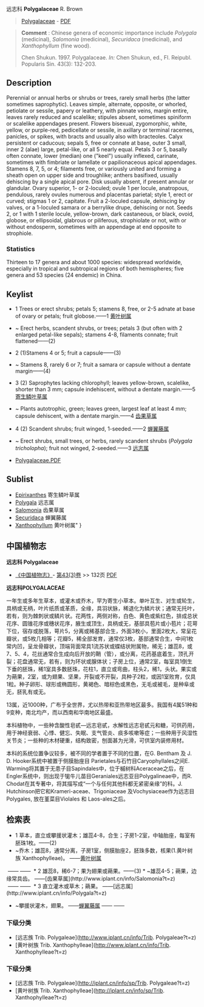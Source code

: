 远志科 **Polygalaceae** R. Brown

> [Polygalaceae](http://www.iplant.cn/info/Polygalaceae?t=foc) - [PDF](http://www.iplant.cn/foc/pdf/Polygalaceae.pdf)

> **Comment** : 
> Chinese genera of economic importance include *Polygala* (medicinal), *Salomonia* (medicinal), *Securidaca* (medicinal), and *Xanthophyllum* (fine wood).
>
> Chen Shukun. 1997. Polygalaceae. *In:* Chen Shukun, ed., Fl. Reipubl. Popularis Sin. 43(3): 132-203.

## Description

Perennial or annual herbs or shrubs or trees, rarely small herbs (the latter sometimes saprophytic). Leaves simple, alternate, opposite, or whorled, petiolate or sessile, papery or leathery, with pinnate veins, margin entire, leaves rarely reduced and scalelike; stipules absent, sometimes spiniform or scalelike appendages present. Flowers bisexual, zygomorphic, white, yellow, or purple-red, pedicellate or sessile, in axillary or terminal racemes, panicles, or spikes, with bracts and usually also with bracteoles. Calyx persistent or caducous; sepals 5, free or connate at base, outer 3 small, inner 2 (alae) large, petal-like, or all 5 nearly equal. Petals 3 or 5, basally often connate, lower (median) one (\"keel\") usually inflexed, carinate, sometimes with fimbriate or lamellate or papilionaceous apical appendages. Stamens 8, 7, 5, or 4; filaments free, or variously united and forming a sheath open on upper side and troughlike; anthers basifixed, usually dehiscing by a single apical pore. Disk usually absent, if present annular or glandular. Ovary superior, 1- or 2-loculed; ovule 1 per locule, anatropous, pendulous, rarely ovules numerous and placentas parietal; style 1, erect or curved; stigmas 1 or 2, capitate. Fruit a 2-loculed capsule, dehiscing by valves, or a 1-loculed samara or a berrylike drupe, dehiscing or not. Seeds 2, or 1 with 1 sterile locule, yellow-brown, dark castaneous, or black, ovoid, globose, or ellipsoidal, glabrous or piliferous, strophiolate or not, with or without endosperm, sometimes with an appendage at end opposite to strophiole.

### Statistics
Thirteen to 17 genera and about 1000 species: widespread worldwide, especially in tropical and subtropical regions of both hemispheres; five genera and 53 species (24 endemic) in China.

## Keylist

* 1 Trees or erect shrubs; petals 5; stamens 8, free, or 2-5 adnate at base of ovary or petals; fruit globose.——1  [黄叶树属](http://www.iplant.cn/info/Xanthophyllum?t=foc)
* ~ Erect herbs, scandent shrubs, or trees; petals 3 (but often with 2 enlarged petal-like sepals); stamens 4-8, filaments connate; fruit flattened——(2)

* 2 (1)Stamens 4 or 5; fruit a capsule——(3)
* ~ Stamens 8, rarely 6 or 7; fruit a samara or capsule without a dentate margin——(4)

* 3 (2) Saprophytes lacking chlorophyll; leaves yellow-brown, scalelike, shorter than 3 mm; capsule indehiscent, without a dentate margin.——5  [寄生鳞叶草属](http://www.iplant.cn/info/Epirixanthes?t=foc)
* ~ Plants autotrophic, green; leaves green, largest leaf at least 4 mm; capsule dehiscent, with a dentate margin.——4  [齿果草属](http://www.iplant.cn/info/Salomonia?t=foc)

* 4 (2) Scandent shrubs; fruit winged, 1-seeded.——2  [蝉翼藤属](http://www.iplant.cn/info/Securidaca?t=foc)
* ~ Erect shrubs, small trees, or herbs, rarely scandent shrubs (*Polygala tricholopha*); fruit not winged, 2-seeded.——3  [远志属](http://www.iplant.cn/info/Polygala?t=foc)

* [Polygalaceae.PDF](http://www.iplant.cn/foc/pdf/Polygalaceae.pdf)

## Sublist

* [Epirixanthes](http://www.iplant.cn/info/Epirixanthes?t=foc)
 寄生鳞叶草属
* [Polygala](http://www.iplant.cn/info/Polygala?t=foc)
 远志属
* [Salomonia](http://www.iplant.cn/info/Salomonia?t=foc)
 齿果草属
* [Securidaca](http://www.iplant.cn/info/Securidaca?t=foc)
 蝉翼藤属
* [Xanthophyllum](http://www.iplant.cn/info/Xanthophyllum?t=foc) 黄叶树属"
}
## 中国植物志

**远志科 Polygalaceae**

* [《中国植物志》](http://www.iplant.cn/frps)- [第43(3)卷](http://www.iplant.cn/frps/vol/43(3)) >> 132页 [PDF](http://www.iplant.cn/frps/pdf/43(3)/132z.pdf)

**远志科POLYGALACEAE**

一年生或多年生草本，或灌木或乔木，罕为寄生小草本。单叶互生、对生或轮生，具柄或无柄，叶片纸质或革质，全缘，具羽状脉，稀退化为鳞片状；通常无托叶，若有，则为棘刺状或鳞片状。花两性，两侧对称，白色、黄色或紫红色，排成总状花序、圆锥花序或穗状花序，腋生或顶生，具柄或无，基部具苞片或小苞片；花萼下位，宿存或脱落，萼片5，分离或稀基部合生，外面3枚小，里面2枚大，常呈花瓣状，或5枚几相等；花瓣5，稀全部发育，通常仅3枚，基部通常合生，中间1枚常内凹，呈龙骨瓣状，顶端背面常具1流苏状或蝶结状附属物，稀无；雄蕊8，或7、5、4，花丝通常合生成向后开放的鞘（管），或分离，花药基底着生，顶孔开裂；花盘通常无，若有，则为环状或腺体状；子房上位，通常2室，每室具1倒生下垂的胚珠，稀1室具多数胚珠，花柱1，直立或弯曲，柱头2，稀1，头状。果实或为蒴果，2室，或为翅果、坚果，开裂或不开裂，具种子2粒，或因1室败育，仅具1粒。种子卵形、球形或椭圆形，黄褐色、暗棕色或黑色，无毛或被毛，是种阜或无，胚乳有或无。

13属，近1000种，广布于全世界，尤以热带和亚热带地区最多。我国有4属51种和9变种，南北均产，而以西南和华南地区最盛。

本科植物中，一些种含酸性皂甙—远志皂甙，水解性远志皂甙元和糖，可供药用，用于神经衰弱、心悸、健忘、失眠、支气管炎、痰多咳嗽等症；一些种用于风湿性关节炎；一些种的木材硬重，结构致密，刨面甚为光滑，可供室内装修用材。

本科的系统位置争议较多，被不同的学者置于不同的位置，在G. Bentham 及 J. D. Hooker系统中被置于侧膜胎座目 Parietales与石竹目Caryophyllales之间E. Warming将其置于无患子目Sapindales中，位于槭树科Aceraceae之后，在Engler系统中，则出现于牻牛儿苗目Geraniales远志亚目Polygalineae中，而R. Chodat在其专著中，将其描写成“一个与任何其他科都无紧密亲缘”的科。J. Hutchinson把它和Krameri-aceae、Trigoniaceae 及Vochysiaceae作为远志目Polygales, 放在堇菜目Violales 和 Laos-ales之后。

## 检索表

* 1 草本，直立或攀援状灌木；雄蕊4-8，合生；子房1-2室，中轴胎座，每室有胚珠1枚。——(2)
* ~乔木；雄蕊8，通常分离，子房1室，侧膜胎座2，胚珠多数，核果(1.黄叶树族 Xanthophylleae)。 ——[黄叶树属](http://www.iplant.cn/info/Xanthophyllum?t=z)
</td></tr><tr><td>&nbsp;——&nbsp;——&nbsp;</td></tr>
* 2 雄蕊8，稀6-7；果为翅果或蒴果。——(3)
* ~雄蕊4-5；蒴果，边缘常具齿。 ——[齿果草属](http://www.iplant.cn/info/Salomonia?t=z)
</td></tr><tr><td>&nbsp;——&nbsp;——&nbsp;</td></tr>
* 3 直立灌木或草木；蒴果。 ——[远志属](http://www.iplant.cn/info/Polygala?t=z)

* ~攀援状灌木，翅果。 ——[蝉翼藤属](http://www.iplant.cn/info/Securidaca?t=z)</td></tr><tr><td>&nbsp;——&nbsp;——&nbsp;</td></tr>
### 下级分类
* [远志族  Trib. Polygaleae](http://www.iplant.cn/info/Trib. Polygaleae?t=z)
* [黄叶树族  Trib. Xanthophylleae](http://www.iplant.cn/info/Trib. Xanthophylleae?t=z)

### 下级分类
* [远志族  Trib. Polygaleae](http://iplant.cn/info/sp/Trib. Polygaleae?t=z)
* [黄叶树族  Trib. Xanthophylleae](http://iplant.cn/info/sp/Trib. Xanthophylleae?t=z)
